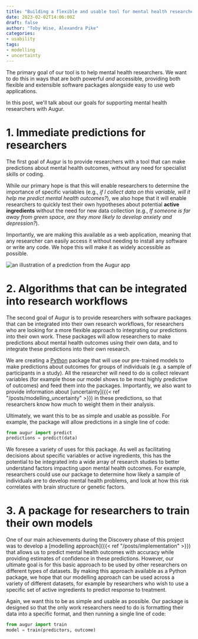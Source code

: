 ```yaml
---
title: "Building a flexible and usable tool for mental health researchers"
date: 2023-02-02T14:06:00Z
draft: false
author: "Toby Wise, Alexandra Pike"
categories:
- usability
tags:
- modelling
- uncertainty
---
```


The primary goal of our tool is to help mental health researchers. We want to do this in ways that are both powerful _and_ accessible, providing both flexible and extensible software packages alongside easy to use web applications.

In this post, we'll talk about our goals for supporting mental health researchers with Augur.

# 1. Immediate predictions for researchers

The first goal of Augur is to provide researchers with a tool that can make predictions about mental health outcomes, without any need for specialist skills or coding. 

While our primary hope is that this will enable researchers to determine the importance of specific variables (e.g., _if I collect data on this variable, will it help me predict mental health outcomes?_), we also hope that it will enable researchers to quickly test their own hypotheses about potential __active ingredients__ without the need for new data collection (e.g., _If someone is far away from green space, are they more likely to develop anxiety and depression?_).

Importantly, we are making this available as a web application, meaning that any researcher can easily access it without needing to install any software or write any code. We hope this will make it as widely accessible as possible.

![an illustration of a prediction from the Augur app](/web_app.png)

# 2. Algorithms that can be integrated into research workflows

The second goal of Augur is to provide researchers with software packages that can be integrated into their own research workflows, for researchers who are looking for a more flexible approach to integrating our predictions into their own work. These packages will allow researchers to make predictions about mental health outcomes using their own data, and to integrate these predictions into their own research. 

We are creating a [Python](https://www.python.org/) package that will use our pre-trained models to make predictions about outcomes for groups of individuals (e.g. a sample of participants in a study). All the researcher will need to do is collect relevant variables (for example those our model shows to be most highly predictive of outcomes) and feed them into the packages. Importantly, we also want to provide information about [uncertainty]({{< ref "/posts/modelling_uncertainty" >}}) in these predictions, so that researchers know how much to weight them in their analysis.

Ultimately, we want this to be as simple and usable as possible. For example, the package will allow predictions in a single line of code:

```python
from augur import predict
predictions = predict(data)
```

We foresee a variety of uses for this package. As well as facilitating decisions about specific variables or active ingredients, this has the potential to be integrated into a wide array of research studies to better understand factors impacting upon mental health outcomes. For example, researchers could use our package to determine how likely a sample of individuals are to develop mental health problems, and look at how this risk correlates with brain structure or genetic factors.

# 3. A package for researchers to train their own models

One of our main achievements during the Discovery phase of this project was to develop a [modelling approach]({{< ref "/posts/implementation" >}}) that allows us to predict mental health outcomes with accuracy while providing estimates of confidence in these predictions. However, our ultimate goal is for this basic approach to be used by other researchers on different types of datasets. By making this approach available as a Python package, we hope that our modelling approach can be used across a variety of different datasets, for example by researchers who wish to use a specific set of active ingredients to predict response to treatment.

Again, we want this to be as simple and usable as possible. Our package is designed so that the only work researchers need to do is formatting their data into a specific format, and then running a single line of code:

```python
from augur import train
model = train(predictors, outcome)
```
